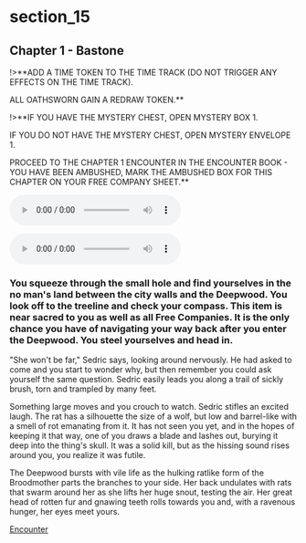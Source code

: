 
# section_15

## Chapter 1 - Bastone

!>**ADD A TIME TOKEN TO THE TIME TRACK (DO NOT TRIGGER ANY EFFECTS ON THE TIME TRACK).

ALL OATHSWORN GAIN A REDRAW TOKEN.**

!>**IF YOU HAVE THE MYSTERY CHEST, OPEN MYSTERY BOX 1.

IF YOU DO NOT HAVE THE MYSTERY CHEST, OPEN MYSTERY ENVELOPE 1.

PROCEED TO THE CHAPTER 1 ENCOUNTER IN THE ENCOUNTER BOOK - YOU HAVE BEEN AMBUSHED, MARK THE AMBUSHED BOX FOR THIS CHAPTER ON YOUR FREE COMPANY SHEET.**

<audio controls><source src="../../decomp/app/src/main/res/raw/chp1_4_13__a.mp3" type="audio/mpeg"></audio>

<audio controls><source src="../../decomp/app/src/main/res/raw/chp1_4_13__c.mp3" type="audio/mpeg"></audio>

### You squeeze through the small hole and find yourselves in the no man's land between the city walls and the Deepwood. You look off to the treeline and check your compass. This item is near sacred to you as well as all Free Companies. It is the only chance you have of navigating your way back after you enter the Deepwood. You steel yourselves and head in.

"She won't be far," Sedric says, looking around nervously. He had asked to come and you start to wonder why, but then remember you could ask yourself the same question. Sedric easily leads you along a trail of sickly brush, torn and trampled by many feet.

Something large moves and you crouch to watch. Sedric stifles an excited laugh. The rat has a silhouette the size of a wolf, but low and barrel-like with a smell of rot emanating from it. It has not seen you yet, and in the hopes of keeping it that way, one of you draws a blade and lashes out, burying it deep into the thing's skull. It was a solid kill, but as the hissing sound rises around you, you realize it was futile.

The Deepwood bursts with vile life as the hulking ratlike form of the Broodmother parts the branches to your side. Her back undulates with rats that swarm around her as she lifts her huge snout, testing the air. Her great head of rotten fur and gnawing teeth rolls towards you and, with a ravenous hunger, her eyes meet yours.

[Encounter](output/chapter1/section_80.md)


